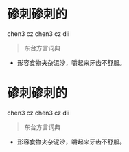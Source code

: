 # 碜刺碜刺的
chen3 cz chen3 cz dii
> 东台方言词典
- 形容食物夹杂泥沙，嚼起来牙齿不舒服。

# 碜刺碜刺的
chen3 cz chen3 cz dii
> 东台方言词典
- 形容食物夹杂泥沙，嚼起来牙齿不舒服。
